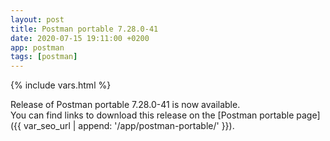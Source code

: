 ```yaml
---
layout: post
title: Postman portable 7.28.0-41
date: 2020-07-15 19:11:00 +0200
app: postman
tags: [postman]
---
```

{% include vars.html %}

Release of Postman portable 7.28.0-41 is now available.<br />
You can find links to download this release on the [Postman portable page]({{ var_seo_url | append: '/app/postman-portable/' }}).
